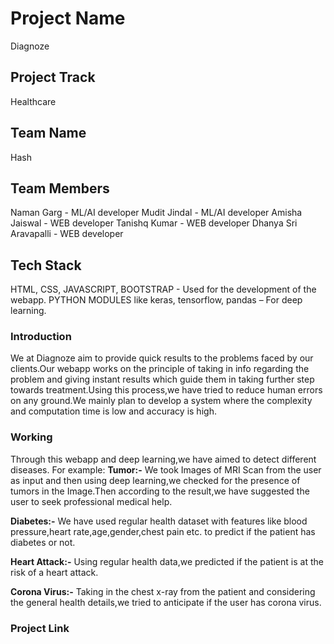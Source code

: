 # Project Name
Diagnoze

## Project Track
Healthcare

## Team Name
Hash

## Team Members
Naman Garg - ML/AI developer
Mudit Jindal - ML/AI developer 
Amisha Jaiswal - WEB developer
Tanishq Kumar - WEB developer
Dhanya Sri Aravapalli - WEB developer

## Tech Stack
HTML, CSS, JAVASCRIPT, BOOTSTRAP - Used for the development of the webapp.
PYTHON MODULES like keras, tensorflow, pandas – For deep learning.

### Introduction
We at Diagnoze aim to provide quick results to the problems faced by our clients.Our webapp works on the principle of taking in info regarding the problem and giving instant results which guide them in taking further step towards treatment.Using this process,we have tried to reduce human errors on any ground.We mainly plan to develop a system where the complexity and computation time is low and accuracy is high.

### Working
Through this webapp and deep learning,we have aimed to detect different diseases.
For example: 
**Tumor:-** We took Images of MRI Scan from the user as input and then using deep learning,we checked for the presence of tumors in the Image.Then according to the result,we have suggested the user to seek professional medical help.

**Diabetes:-** We have used regular health dataset with features like blood pressure,heart rate,age,gender,chest pain etc. to predict if the patient has diabetes or not.

**Heart Attack:-** Using regular health data,we predicted if the patient is at the risk of a heart attack.

**Corona Virus:-** Taking in the chest x-ray from the patient and considering the general health details,we tried to anticipate if the user has corona virus.

### Project Link





  




